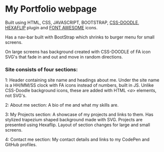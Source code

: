 # My Portfolio webpage

Built using HTML, CSS, JAVASCRIPT, BOOTSTRAP, [CSS-DOODLE](https://css-doodle.com/), [HEXAFLIP](https://github.com/dmotz/hexaflip) plugin and [FONT AWESOME](https://fontawesome.com/) icons.

Has a nav-bar built with BootStrap which shrinks to burger menu for small screens.

On large screens has background created with CSS-DOODLE of FA icon SVG's that fade in and out and move in random directions.

### Site consists of four sections:

1: Header containing site name and headings about me. Under the site name is a HH/MM/SS clock with FA icons instead of numbers, built in JS. Unlike CSS-Doodle background icons, these are added with HTML *<a*> elements, not SVG's. 

2: About me section: A bio of me and what my skills are.

3: My Projects section: A showcase of my projects and links to them. Has stylized trapezium shaped background made with SVG. Projects are presented using Hexaflip. Layout of section changes for large and small screens.

4: Contact me section: My contact details and links to my CodePen and GitHub profiles. 
